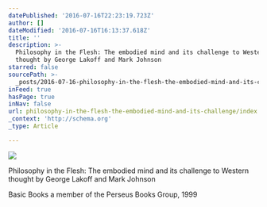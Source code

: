 ```yaml
---
datePublished: '2016-07-16T22:23:19.723Z'
author: []
dateModified: '2016-07-16T16:13:37.618Z'
title: ''
description: >-
  Philosophy in the Flesh: The embodied mind and its challenge to Western
  thought by George Lakoff and Mark Johnson
starred: false
sourcePath: >-
  _posts/2016-07-16-philosophy-in-the-flesh-the-embodied-mind-and-its-challenge.md
inFeed: true
hasPage: true
inNav: false
url: philosophy-in-the-flesh-the-embodied-mind-and-its-challenge/index.html
_context: 'http://schema.org'
_type: Article

---
```

![](https://imgflo.herokuapp.com/graph/vahj1ThiexotieMo/6cb2b6841ebc4328700bc32ebb75ceef/croprotate.jpg?cropheight=2560&cropwidth=2055&degrees=0&input=https%3A%2F%2Fthe-grid-user-content.s3-us-west-2.amazonaws.com%2F03c83e05-47ac-46d6-a76d-11ec7270c00e.jpg&x=0&y=0)

Philosophy in the Flesh: The embodied mind and its challenge to Western thought by George Lakoff and Mark Johnson

Basic Books a member of the Perseus Books Group, 1999